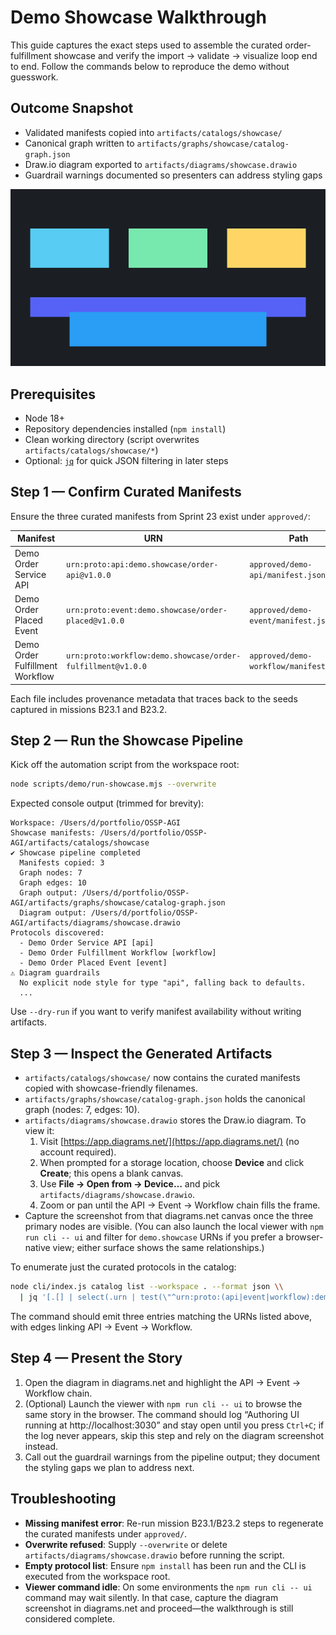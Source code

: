 # Demo Showcase Walkthrough

This guide captures the exact steps used to assemble the curated order-fulfillment showcase and verify the import → validate → visualize loop end to end. Follow the commands below to reproduce the demo without guesswork.

## Outcome Snapshot
- Validated manifests copied into `artifacts/catalogs/showcase/`
- Canonical graph written to `artifacts/graphs/showcase/catalog-graph.json`
- Draw.io diagram exported to `artifacts/diagrams/showcase.drawio`
- Guardrail warnings documented so presenters can address styling gaps

![Pipeline overview panels](./assets/showcase-pipeline.png)

## Prerequisites
- Node 18+
- Repository dependencies installed (`npm install`)
- Clean working directory (script overwrites `artifacts/catalogs/showcase/*`)
- Optional: [`jq`](https://stedolan.github.io/jq/) for quick JSON filtering in later steps

## Step 1 — Confirm Curated Manifests
Ensure the three curated manifests from Sprint 23 exist under `approved/`:

| Manifest | URN | Path |
| --- | --- | --- |
| Demo Order Service API | `urn:proto:api:demo.showcase/order-api@v1.0.0` | `approved/demo-api/manifest.json` |
| Demo Order Placed Event | `urn:proto:event:demo.showcase/order-placed@v1.0.0` | `approved/demo-event/manifest.json` |
| Demo Order Fulfillment Workflow | `urn:proto:workflow:demo.showcase/order-fulfillment@v1.0.0` | `approved/demo-workflow/manifest.json` |

Each file includes provenance metadata that traces back to the seeds captured in missions B23.1 and B23.2.

## Step 2 — Run the Showcase Pipeline
Kick off the automation script from the workspace root:

```bash
node scripts/demo/run-showcase.mjs --overwrite
```

Expected console output (trimmed for brevity):

```
Workspace: /Users/d/portfolio/OSSP-AGI
Showcase manifests: /Users/d/portfolio/OSSP-AGI/artifacts/catalogs/showcase
✔ Showcase pipeline completed
  Manifests copied: 3
  Graph nodes: 7
  Graph edges: 10
  Graph output: /Users/d/portfolio/OSSP-AGI/artifacts/graphs/showcase/catalog-graph.json
  Diagram output: /Users/d/portfolio/OSSP-AGI/artifacts/diagrams/showcase.drawio
Protocols discovered:
  - Demo Order Service API [api]
  - Demo Order Fulfillment Workflow [workflow]
  - Demo Order Placed Event [event]
⚠ Diagram guardrails
  No explicit node style for type "api", falling back to defaults.
  ...
```

Use `--dry-run` if you want to verify manifest availability without writing artifacts.

## Step 3 — Inspect the Generated Artifacts
- `artifacts/catalogs/showcase/` now contains the curated manifests copied with showcase-friendly filenames.
- `artifacts/graphs/showcase/catalog-graph.json` holds the canonical graph (nodes: 7, edges: 10).
- `artifacts/diagrams/showcase.drawio` stores the Draw.io diagram. To view it:
  1. Visit [https://app.diagrams.net/](https://app.diagrams.net/) (no account required).
  2. When prompted for a storage location, choose **Device** and click **Create**; this opens a blank canvas.
  3. Use **File → Open from → Device…** and pick `artifacts/diagrams/showcase.drawio`.
  4. Zoom or pan until the API → Event → Workflow chain fills the frame.
- Capture the screenshot from that diagrams.net canvas once the three primary nodes are visible. (You can also launch the local viewer with `npm run cli -- ui` and filter for `demo.showcase` URNs if you prefer a browser-native view; either surface shows the same relationships.)

To enumerate just the curated protocols in the catalog:

```bash
node cli/index.js catalog list --workspace . --format json \\
  | jq '[.[] | select(.urn | test(\"^urn:proto:(api|event|workflow):demo\\\\.showcase/\"))]'
```

The command should emit three entries matching the URNs listed above, with edges linking API → Event → Workflow.

## Step 4 — Present the Story
1. Open the diagram in diagrams.net and highlight the API → Event → Workflow chain.
2. (Optional) Launch the viewer with `npm run cli -- ui` to browse the same story in the browser. The command should log “Authoring UI running at http://localhost:3030” and stay open until you press `Ctrl+C`; if the log never appears, skip this step and rely on the diagram screenshot instead.
3. Call out the guardrail warnings from the pipeline output; they document the styling gaps we plan to address next.

## Troubleshooting
- **Missing manifest error**: Re-run mission B23.1/B23.2 steps to regenerate the curated manifests under `approved/`.
- **Overwrite refused**: Supply `--overwrite` or delete `artifacts/diagrams/showcase.drawio` before running the script.
- **Empty protocol list**: Ensure `npm install` has been run and the CLI is executed from the workspace root.
- **Viewer command idle**: On some environments the `npm run cli -- ui` command may wait silently. In that case, capture the diagram screenshot in diagrams.net and proceed—the walkthrough is still considered complete.
